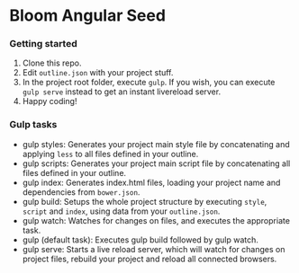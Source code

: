 # Bloom Angular Seed
### Getting started
1) Clone this repo.
2) Edit ```outline.json``` with your project stuff.
3) In the project root folder, execute ```gulp```. If you wish, you can execute ```gulp serve``` instead to get an instant livereload server.
4) Happy coding!
### Gulp tasks
- gulp styles: Generates your project main style file by concatenating and applying ```less``` to all files defined in your outline.
- gulp scripts: Generates your project main script file by concatenating all files defined in your outline.
- gulp index: Generates index.html files, loading your project name and dependencies from ```bower.json```.
- gulp build: Setups the whole project structure by executing ```style```, ```script``` and ```index```, using data from your ```outline.json```.
- gulp watch: Watches for changes on files, and executes the appropriate task. 
- gulp (default task): Executes gulp build followed by gulp watch.
- gulp serve: Starts a live reload server, which will watch for changes on project files, rebuild your project and reload all connected browsers.